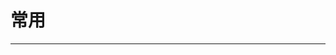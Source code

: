 
  # 常用
  ---

  <Common-LinkList :linkList='{"name":"常用","item":[{"link":"http://mall.yhm11.com/index.php?r=l","icon":"http://mall.yhm11.com/favicon.ico","text":"购物优惠券"},{"link":"https://s.click.taobao.com/ves3vov","icon":"https://s.click.taobao.com/favicon.ico","text":"春季防护指南"},{"link":"https://www.kuaidi100.com/","icon":"https://www.kuaidi100.com/favicon.ico","text":"查快递"},{"link":"http://sswz.spb.gov.cn/","icon":"http://sswz.spb.gov.cn/favicon.ico","text":"快递申诉"},{"link":"https://wx.qq.com/","icon":"https://wx.qq.com/favicon.ico","text":"微信网页版"},{"link":"https://www.12306.cn/","icon":"https://www.12306.cn/favicon.ico","text":"12306"},{"link":"https://mail.163.com/","icon":"/logo.png","text":"163邮箱"},{"link":"https://www.tmall.com/?ali_trackid=2:mm_26570215_20026897_70996120","icon":"https://www.tmall.com/favicon.ico","text":"天猫"},{"link":"https://jx.tmall.com/?ali_trackid=2:mm_26570215_20026897_110102250168","icon":"https://jx.tmall.com/favicon.ico","text":"天猫精选"},{"link":"https://temai.taobao.com/index.htm?pid=mm_26570215_20026897_71716564","icon":"/logo.png","text":"淘宝特卖"},{"link":"https://ai.taobao.com?pid=mm_26570215_20026897_71706976&union_lens=lensId%3APUB%401583925784%400b0ba3b8_0e26_170c9557170_0401%4001","icon":"/logo.png","text":"爱淘宝"},{"link":"https://www.taobao.com/","icon":"https://www.taobao.com/favicon.ico","text":"淘宝"},{"link":"https://mail.qq.com/","icon":"https://mail.qq.com/favicon.ico","text":"QQ邮箱"},{"link":"https://pan.baidu.com/","icon":"/logo.png","text":"百度网盘"},{"link":"https://115.com/","icon":"https://115.com/favicon.ico","text":"115网盘"},{"link":"https://www.lanzou.com/","icon":"https://www.lanzou.com/favicon.ico","text":"蓝奏云"},{"link":"https://ditu.amap.com/","icon":"https://ditu.amap.com/favicon.ico","text":"高德地图"},{"link":"https://map.baidu.com/","icon":"https://map.baidu.com/favicon.ico","text":"百度地图"},{"link":"https://www.msdmanuals.com/zh/","icon":"https://www.msdmanuals.com/favicon.ico","text":"默沙东诊疗手册"},{"link":"http://trains.ctrip.com/TrainBooking/SearchTrain.aspx?AllianceID=1208916&sid=2673945&ouid=&app=0101G00","icon":"http://trains.ctrip.com/favicon.ico","text":"火车票预订"},{"link":"https://hotels.ctrip.com/?AllianceID=1208916&sid=2673945&ouid=&popup=close&autoawaken=close","icon":"https://hotels.ctrip.com/favicon.ico","text":"特价酒店"},{"link":"https://flights.ctrip.com/?AllianceID=1208916&sid=2673945&popup=close&autoawaken=close&sourceid=&ouid","icon":"https://flights.ctrip.com/favicon.ico","text":"特价机票"},{"link":"https://www.bypass.cn/","icon":"https://www.bypass.cn/favicon.ico","text":"分流抢票"},{"link":"https://ncov.dxy.cn/ncovh5/view/pneumonia","icon":"https://ncov.dxy.cn/favicon.ico","text":"疫情实时地图"}]}'/>
  